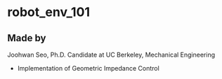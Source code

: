 # robot_env_101

## Made by
Joohwan Seo, Ph.D. Candidate at UC Berkeley, Mechanical Engineering
- Implementation of Geometric Impedance Control
